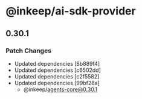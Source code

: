 # @inkeep/ai-sdk-provider

## 0.30.1

### Patch Changes

- Updated dependencies [8b889f4]
- Updated dependencies [c6502dd]
- Updated dependencies [c2f5582]
- Updated dependencies [99bf28a]
  - @inkeep/agents-core@0.30.1
